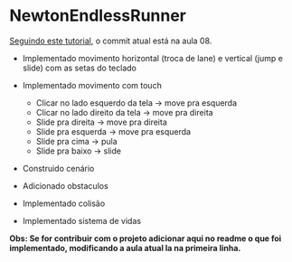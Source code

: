 # NewtonEndlessRunner

[Seguindo este tutorial](https://www.youtube.com/watch?v=6kd81YDxWvk&list=PLgTmU6kuSLtx66CLXLjFShZIsUYKxuhCd), o commit atual está na aula 08.

* Implementado movimento horizontal (troca de lane) e vertical (jump e slide) com as setas do teclado
* Implementado movimento com touch
  * Clicar no lado esquerdo da tela -> move pra esquerda
  * Clicar no lado direito da tela -> move pra direita
  * Slide pra direita -> move pra direita
  * Slide pra esquerda -> move pra esquerda
  * Slide pra cima -> pula
  * Slide pra baixo -> slide
  
* Construido cenário
* Adicionado obstaculos
* Implementado colisão
* Implementado sistema de vidas
  
**Obs: Se for contribuir com o projeto adicionar aqui no readme o que foi implementado, modificando a aula atual la na primeira linha.**
